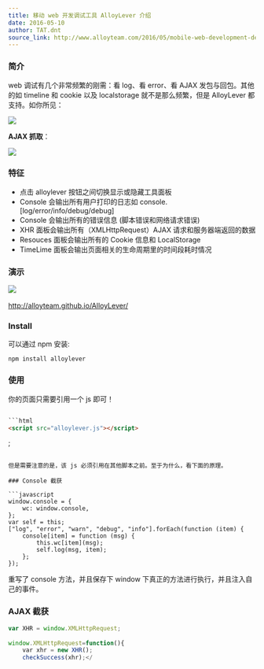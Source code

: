 ```yaml
---
title: 移动 web 开发调试工具 AlloyLever 介绍
date: 2016-05-10
author: TAT.dnt
source_link: http://www.alloyteam.com/2016/05/mobile-web-development-debugging-tools-alloylever-introduced/
---
```


<!-- {% raw %} - for jekyll -->

### 简介

web 调试有几个非常频繁的刚需：看 log、看 error、看 AJAX 发包与回包。其他的如 timeline 和 cookie 以及 localstorage 就不是那么频繁，但是 AlloyLever 都支持。如你所见：

![](http://www.alloyteam.com/wp-content/uploads/2016/05/alloylever2.png)

**AJAX 抓取**：

![](http://www.alloyteam.com/wp-content/uploads/2016/05/ajax.png)

### 特征

-   点击 alloylever 按钮之间切换显示或隐藏工具面板
-   Console 会输出所有用户打印的日志如 console.\[log/error/info/debug/debug]
-   Console 会输出所有的错误信息 (脚本错误和网络请求错误)
-   XHR 面板会输出所有（XMLHttpRequest）AJAX 请求和服务器端返回的数据
-   Resouces 面板会输出所有的 Cookie 信息和 LocalStorage
-   TimeLime 面板会输出页面相关的生命周期里的时间段耗时情况

### 演示

[![](http://www.alloyteam.com/wp-content/uploads/2016/05/alloylever-150x150.png)](http://www.alloyteam.com/wp-content/uploads/2016/05/alloylever-150x150.png)​

<http://alloyteam.github.io/AlloyLever/>

### Install

可以通过 npm 安装:

    npm install alloylever

### 使用

你的页面只需要引用一个 js 即可！

````html

```html
<script src="alloylever.js"></script>
````

;

````

但是需要注意的是，该 js 必须引用在其他脚本之前。至于为什么，看下面的原理。

### Console 截获  

```javascript
window.console = {
    wc: window.console,
};
var self = this;
["log", "error", "warn", "debug", "info"].forEach(function (item) {
    console[item] = function (msg) {
        this.wc[item](msg);
        self.log(msg, item);
    };
});
````

重写了 console 方法，并且保存下 window 下真正的方法进行执行，并且注入自己的事件。

### AJAX 截获

```javascript
var XHR = window.XMLHttpRequest;
 
window.XMLHttpRequest=function(){
    var xhr = new XHR();
    checkSuccess(xhr);</
```


<!-- {% endraw %} - for jekyll -->